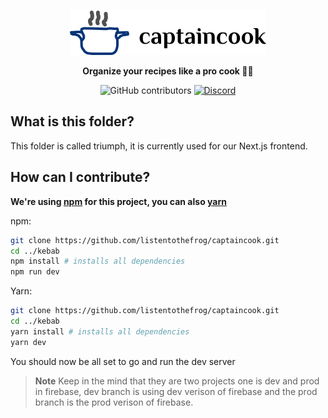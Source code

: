 <a href="https://youtu.be/dQw4w9WgXcQ"><p align="center">
<img src="https://raw.githubusercontent.com/listentothefrog/captaincook/8d24e0fe82013c52326b04d84a25960c92df646d/triumph/public/logo-web.svg"/>

</p></a>
<p align="center">
  <strong>Organize your recipes like a pro cook 👩‍🍳</strong>
</p>

<p align="center">
  <img alt="GitHub contributors" src="https://img.shields.io/github/contributors/listentothefrog/captaincook">
  <a href="https://discord.gg/jdhs4m822x">
   <img alt="Discord" src="https://img.shields.io/discord/829860162696642590" />
  </a>
</p>

## What is this folder?

This folder is called triumph, it is currently used for our Next.js frontend.

## How can I contribute?

**We're using [npm](https://npmjs.org) for this project, you can also [yarn](https://yarnpkg.com)**

npm:

```bash
git clone https://github.com/listentothefrog/captaincook.git
cd ../kebab
npm install # installs all dependencies
npm run dev
```

Yarn:

```bash
git clone https://github.com/listentothefrog/captaincook.git
cd ../kebab
yarn install # installs all dependencies
yarn dev
```

You should now be all set to go and run the dev server

> **Note** Keep in the mind that they are two projects one is dev and prod in firebase, dev branch is using dev verison of firebase and the prod branch is the prod verison of firebase.

